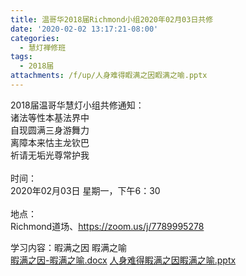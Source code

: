 ```yaml
---
title: 温哥华2018届Richmond小组2020年02月03日共修
date: '2020-02-02 13:17:21-08:00'
categories:
  - 慧灯禅修班
tags:
  - 2018届
attachments: /f/up/人身难得睱满之因睱满之喻.pptx
---
```

2018届温哥华慧灯小组共修通知：\
诸法等性本基法界中\
自现圆满三身游舞力\
离障本来怙主龙钦巴\
祈请无垢光尊常护我\
\
时间：\
2020年02月03日 星期一，下午6：30\
\
地点：\
Richmond道场、<https://zoom.us/j/7789995278>  

学习内容：暇满之因 暇满之喻  
[暇满之因-暇满之喻.docx](http://huidengchanxiu.net/hdv/f/up/暇满之因-暇满之喻.docx)
[人身难得睱满之因睱满之喻.pptx](http://huidengchanxiu.net/hdv/f/up/人身难得睱满之因睱满之喻.pptx)

